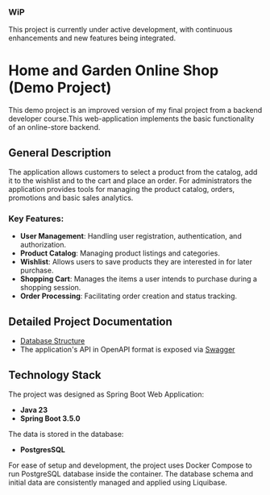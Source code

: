 ### WiP
This project is currently under active development, with continuous enhancements and new features being integrated.

# Home and Garden Online Shop (Demo Project)
This demo project is an improved version of my final project from a backend developer course.This web-application implements the basic functionality of an online-store backend.

## General Description
The application allows customers to select a product from the catalog, add it to the wishlist and to the cart and place an order. For administrators the application provides tools for managing the product catalog, orders, promotions and basic sales analytics.

### Key Features:
- __User Management__: Handling user registration, authentication, and authorization.
- __Product Catalog__: Managing product listings and categories.
- __Wishlist__: Allows users to save products they are interested in for later purchase.
- __Shopping Cart__: Manages the items a user intends to purchase during a shopping session.
- __Order Processing__: Facilitating order creation and status tracking.

## Detailed Project Documentation

- [Database Structure](docs/DB.md)
- The application's API in OpenAPI format is exposed via [Swagger](http://localhost:8080/swagger-ui/index.html#/)

## Technology Stack

The project was designed as Spring Boot Web Application:
- __Java 23__
- __Spring Boot 3.5.0__

The data is stored in the database:
- __PostgresSQL__

For ease of setup and development, the project uses Docker Compose to run PostgreSQL database inside the container. The database schema and initial data are consistently managed and applied using Liquibase.
